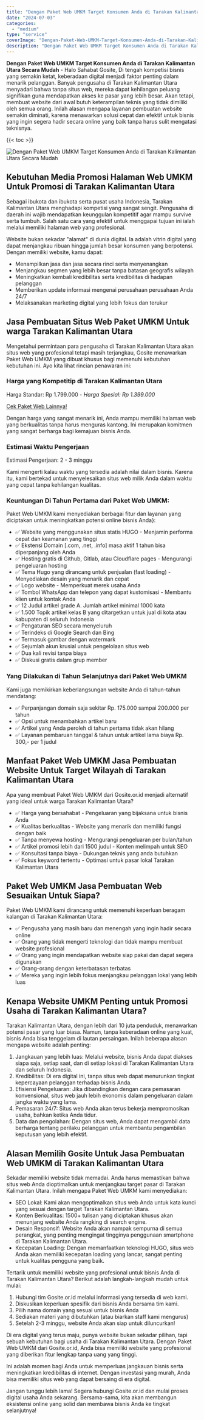 ```yaml
---
title: "Dengan Paket Web UMKM Target Konsumen Anda di Tarakan Kalimantan Utara Secara Mudah"
date: "2024-07-03"
categories: 
  - "medium"
type: "service"
coverImage: "Dengan-Paket-Web-UMKM-Target-Konsumen-Anda-di-Tarakan-Kalimantan-Utara-Secara-Mudah.png"
description: "Dengan Paket Web UMKM Target Konsumen Anda di Tarakan Kalimantan Utara Secara Mudah. Jangan tunggu lebih lama! Segera hubungi Gosite.or.id dan mulai proses d..."
---
```


**Dengan Paket Web UMKM Target Konsumen Anda di Tarakan Kalimantan Utara Secara Mudah** - Halo Sahabat Gosite, Di tengah kompetisi bisnis yang semakin ketat, keberadaan digital menjadi faktor penting dalam menarik pelanggan. Banyak pengusaha di Tarakan Kalimantan Utara menyadari bahwa tanpa situs web, mereka dapat kehilangan peluang signifikan guna mendapatkan akses ke pasar yang lebih besar. Akan tetapi, membuat website dari awal butuh keterampilan teknis yang tidak dimiliki oleh semua orang. Inilah alasan mengapa layanan pembuatan website semakin diminati, karena menawarkan solusi cepat dan efektif untuk bisnis yang ingin segera hadir secara online yang baik tanpa harus sulit mengatasi teknisnya.

{{< toc >}}

![Dengan Paket Web UMKM Target Konsumen Anda di Tarakan Kalimantan Utara Secara Mudah](/images/medium/Dengan-Paket-Web-UMKM-Target-Konsumen-Anda-di-Tarakan-Kalimantan-Utara-Secara-Mudah.png)

## Kebutuhan Media Promosi Halaman Web UMKM Untuk Promosi di Tarakan Kalimantan Utara

Sebagai ibukota dan ibukota serta pusat usaha Indonesia, Tarakan Kalimantan Utara menghadapi kompetisi yang sangat sengit. Pengusaha di daerah ini wajib mendapatkan keunggulan kompetitif agar mampu survive serta tumbuh. Salah satu cara yang efektif untuk menggapai tujuan ini ialah melalui memiliki halaman web yang profesional.

Website bukan sekadar "alamat" di dunia digital. Ia adalah vitrin digital yang dapat menjangkau ribuan hingga jumlah besar konsumen yang berpotensi. Dengan memiliki website, kamu dapat:

- Menampilkan jasa dan jasa secara rinci serta menyenangkan
- Menjangkau segmen yang lebih besar tanpa batasan geografis wilayah
- Meningkatkan kembali kredibilitas serta kredibilitas di hadapan pelanggan
- Memberikan update informasi mengenai perusahaan perusahaan Anda 24/7
- Melaksanakan marketing digital yang lebih fokus dan terukur

## Jasa Pembuatan Situs Web Paket UMKM Untuk warga Tarakan Kalimantan Utara

Mengetahui permintaan para pengusaha di Tarakan Kalimantan Utara akan situs web yang profesional tetapi masih terjangkau, Gosite menawarkan Paket Web UMKM yang dibuat khusus bagi memenuhi kebutuhan kebutuhan ini. Ayo kita lihat rincian penawaran ini:

### Harga yang Kompetitip di Tarakan Kalimantan Utara

<a class="cta-button">Harga Standar: Rp 1.799.000 - <em>Harga Spesial: Rp 1.399.000</em></a>

<a href="/jasa-web/" class="cta-button">Cek Paket Web Lainnya!</a>

Dengan harga yang sangat menarik ini, Anda mampu memiliki halaman web yang berkualitas tanpa harus menguras kantong. Ini merupakan komitmen yang sangat berharga bagi kemajuan bisnis Anda.

### Estimasi Waktu Pengerjaan

Estimasi Pengerjaan: 2 - 3 minggu

Kami mengerti kalau waktu yang tersedia adalah nilai dalam bisnis. Karena itu, kami bertekad untuk menyelesaikan situs web milik Anda dalam waktu yang cepat tanpa kehilangan kualitas.

### Keuntungan Di Tahun Pertama dari Paket Web UMKM:

Paket Web UMKM kami menyediakan berbagai fitur dan layanan yang diciptakan untuk meningkatkan potensi online bisnis Anda}:

- ✅ Website yang menggunakan situs statis HUGO - Menjamin performa cepat dan keamanan yang tinggi
- ✅ Ekstensi Domain \[.com, .net, .info\] masa aktif 1 tahun bisa diperpanjang oleh Anda
- ✅ Hosting gratis di Github, Gitlab, atau Cloudflare pages - Mengurangi pengeluaran hosting
- ✅ Tema Hugo yang dirancang untuk penjualan (fast loading) - Menyediakan desain yang menarik dan cepat
- ✅ Logo website - Memperkuat merek usaha Anda
- ✅ Tombol WhatsApp dan telepon yang dapat kustomisasi - Membantu klien untuk kontak Anda
- ✅ 12 Judul artikel grade A. Jumlah artikel minimal 1000 kata
- ✅ 1.500 Topik artikel kelas B yang ditargetkan untuk jual di kota atau kabupaten di seluruh Indonesia
- ✅ Pengaturan SEO secara menyeluruh
- ✅ Terindeks di Google Search dan Bing
- ✅ Termasuk gambar dengan watermark
- ✅ Sejumlah akun krusial untuk pengelolaan situs web
- ✅ Dua kali revisi tanpa biaya
- ✅ Diskusi gratis dalam grup member

### Yang Dilakukan di Tahun Selanjutnya dari Paket Web UMKM

Kami juga memikirkan keberlangsungan website Anda di tahun-tahun mendatang:

- ✅ Perpanjangan domain saja sekitar Rp. 175.000 sampai 200.000 per tahun
- ✅ Opsi untuk menambahkan artikel baru
- ✅ Artikel yang Anda peroleh di tahun pertama tidak akan hilang
- ✅ Layanan pembaruan tanggal & tahun untuk artikel lama biaya Rp. 300,- per 1 judul

## Manfaat Paket Web UMKM Jasa Pembuatan Website Untuk Target Wilayah di Tarakan Kalimantan Utara

Apa yang membuat Paket Web UMKM dari Gosite.or.id menjadi alternatif yang ideal untuk warga Tarakan Kalimantan Utara?

- ✅ Harga yang bersahabat - Pengeluaran yang bijaksana untuk bisnis Anda
- ✅ Kualitas berkualitas - Website yang menarik dan memiliki fungsi dengan baik
- ✅ Tanpa menyewa hosting - Mengurangi pengeluaran per bulan/tahun
- ✅ Artikel promosi lebih dari 1500 judul - Konten melimpah untuk SEO
- ✅ Konsultasi tanpa biaya - Dukungan teknis yang anda butuhkan
- ✅ Fokus keyword tertentu - Optimasi untuk pasar lokal Tarakan Kalimantan Utara

## Paket Web UMKM Jasa Pembuatan Web Sesuaikan Untuk Siapa?

Paket Web UMKM kami dirancang untuk memenuhi keperluan beragam kalangan di Tarakan Kalimantan Utara:

- ✅ Pengusaha yang masih baru dan menengah yang ingin hadir secara online
- ✅ Orang yang tidak mengerti teknologi dan tidak mampu membuat website profesional
- ✅ Orang yang ingin mendapatkan website siap pakai dan dapat segera digunakan
- ✅ Orang-orang dengan keterbatasan terbatas
- ✅ Mereka yang ingin lebih fokus menjangkau pelanggan lokal yang lebih luas

## Kenapa Website UMKM Penting untuk Promosi Usaha di Tarakan Kalimantan Utara?

Tarakan Kalimantan Utara, dengan lebih dari 10 juta penduduk, menawarkan potensi pasar yang luar biasa. Namun, tanpa keberadaan online yang kuat, bisnis Anda bisa tenggelam di lautan persaingan. Inilah beberapa alasan mengapa website adalah penting:

1. Jangkauan yang lebih luas: Melalui website, bisnis Anda dapat diakses siapa saja, setiap saat, dan di setiap lokasi di Tarakan Kalimantan Utara dan seluruh Indonesia.
2. Kredibilitas: Di era digital ini, tanpa situs web dapat menurunkan tingkat kepercayaan pelanggan terhadap bisnis Anda.
3. Efisiensi Pengeluaran: Jika dibandingkan dengan cara pemasaran konvensional, situs web jauh lebih ekonomis dalam pengeluaran dalam jangka waktu yang lama.
4. Pemasaran 24/7: Situs web Anda akan terus bekerja mempromosikan usaha, bahkan ketika Anda tidur.
5. Data dan pengolahan: Dengan situs web, Anda dapat mengambil data berharga tentang perilaku pelanggan untuk membantu pengambilan keputusan yang lebih efektif.

## Alasan Memilih Gosite Untuk Jasa Pembuatan Web UMKM di Tarakan Kalimantan Utara

Sekadar memiliki website tidak memadai. Anda harus memastikan bahwa situs web Anda dioptimalkan untuk menjangkau target pasar di Tarakan Kalimantan Utara. Inilah mengapa Paket Web UMKM kami menyediakan:

- SEO Lokal: Kami akan mengoptimalkan situs web Anda untuk kata kunci yang sesuai dengan target Tarakan Kalimantan Utara.
- Konten Berkualitas: 1500+ tulisan yang diciptakan khusus akan menunjang website Anda rangking di search engine.
- Desain Responsif: Website Anda akan nampak sempurna di semua perangkat, yang penting mengingat tingginya penggunaan smartphone di Tarakan Kalimantan Utara.
- Kecepatan Loading: Dengan memanfaatkan teknologi HUGO, situs web Anda akan memiliki kecepatan loading yang lancar, sangat penting untuk kualitas pengguna yang baik.

Tertarik untuk memiliki website yang profesional untuk bisnis Anda di Tarakan Kalimantan Utara? Berikut adalah langkah-langkah mudah untuk mulai:

1. Hubungi tim Gosite.or.id melalui informasi yang tersedia di web kami.
2. Diskusikan keperluan spesifik dari bisnis Anda bersama tim kami.
3. Pilih nama domain yang sesuai untuk bisnis Anda
4. Sediakan materi yang dibutuhkan (atau biarkan staff kami mengurus)
5. Setelah 2-3 minggu, website Anda akan siap untuk diluncurkan!

Di era digital yang terus maju, punya website bukan sekadar pilihan, tapi sebuah kebutuhan bagi usaha di Tarakan Kalimantan Utara. Dengan Paket Web UMKM dari Gosite.or.id, Anda bisa memiliki website yang profesional yang diberikan fitur lengkap tanpa uang yang tinggi.

Ini adalah momen bagi Anda untuk memperluas jangkauan bisnis serta meningkatkan kredibilitas di internet. Dengan investasi yang murah, Anda bisa memiliki situs web yang dapat bersaing di era digital.

Jangan tunggu lebih lama! Segera hubungi Gosite.or.id dan mulai proses digital usaha Anda sekarang. Bersama-sama, kita akan membangun eksistensi online yang solid dan membawa bisnis Anda ke tingkat selanjutnya!